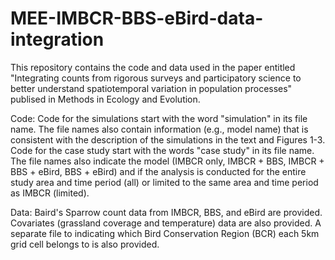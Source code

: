 # MEE-IMBCR-BBS-eBird-data-integration
This repository contains the code and data used in the paper entitled "Integrating counts from rigorous surveys and participatory science to better understand spatiotemporal variation in population processes" publised in Methods in Ecology and Evolution.

Code: Code for the simulations start with the word "simulation" in its file name. The file names also contain information (e.g., model name) that is consistent with the description of the simulations in the text and Figures 1-3. Code for the case study start with the words "case study" in its file name. The file names also indicate the model (IMBCR only, IMBCR + BBS, IMBCR + BBS + eBird, BBS + eBird) and if the analysis is conducted for the entire study area and time period (all) or limited to the same area and time period as IMBCR (limited).

Data: Baird's Sparrow count data from IMBCR, BBS, and eBird are provided. Covariates (grassland coverage and temperature) data are also provided. A separate file to indicating which Bird Conservation Region (BCR) each 5km grid cell belongs to is also provided.
